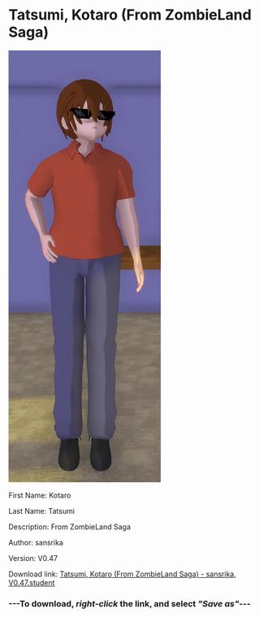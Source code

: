 # Tatsumi, Kotaro (From ZombieLand Saga)

<img src = "https://raw.githubusercontent.com/Arbiter1223/Daigaku-Gurashi-Custom-Students/master/Students/Files/Tatsumi%2C%20Kotaro%20(From%20ZombieLand%20Saga).png">

First Name: Kotaro

Last Name: Tatsumi

Description: From ZombieLand Saga

Author: sansrika

Version: V0.47

Download link: <a href="https://raw.githubusercontent.com/Arbiter1223/Daigaku-Gurashi-Custom-Students/master/Students/Files/Tatsumi%2C%20Kotaro%20(From%20ZombieLand%20Saga)%20-%20sansrika%2C%20V0.47.student">Tatsumi, Kotaro (From ZombieLand Saga) - sansrika, V0.47.student</a>

### ---**To download, _right-click_ the link, and select _"Save as"_**---
